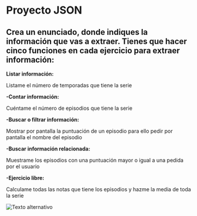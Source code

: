 # Proyecto JSON

## Crea un enunciado, donde indiques la información que vas a extraer. Tienes que hacer cinco funciones en cada ejercicio para extraer información:

**Listar información:**

Listame el número de temporadas que tiene la serie

**-Contar información:**

Cuéntame el número de episodios que tiene la serie

**-Buscar o filtrar información:**

Mostrar por pantalla la puntuación de un episodio para ello pedir por pantalla el nombre del episodio 

**-Buscar información relacionada:**

Muestrame los episodios con una puntuación mayor o igual a una pedida por el usuario 

**-Ejercicio libre:**

Calculame todas las notas que tiene los episodios y hazme la media de toda la serie

![Texto alternativo](https://www.google.com/url?sa=i&url=https%3A%2F%2Fwww.elconfidencial.com%2Ftelevision%2Fseries-tv%2F2016-12-21%2Fno-te-dejes-enganar-westworld-no-es-serie-mas-vista-historia-hbo_1307458%2F&psig=AOvVaw1DPd5XhMZOsVBloO1Rd3o0&ust=1707395366768000&source=images&cd=vfe&opi=89978449&ved=0CBIQjRxqFwoTCPC3ucOdmYQDFQAAAAAdAAAAABAE)

